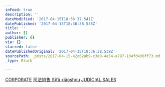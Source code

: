 ```yaml
---
inFeed: true
description: ''
dateModified: '2017-04-15T18:36:37.541Z'
datePublished: '2017-04-15T18:36:38.538Z'
title: ''
author: []
publisher: {}
via: {}
starred: false
datePublishedOriginal: '2017-04-15T18:36:38.538Z'
sourcePath: _posts/2017-04-15-42c62ab9-c3e0-4a54-a797-104fd436ff73.md
_type: Blurb

---
```

[CORPORATE][0]
[司法销售 Sīfǎ xiāoshòu][0]
[JUDICIAL SALES][0]

[0]: http://nomeuangulodevisao.blogspot.pt/